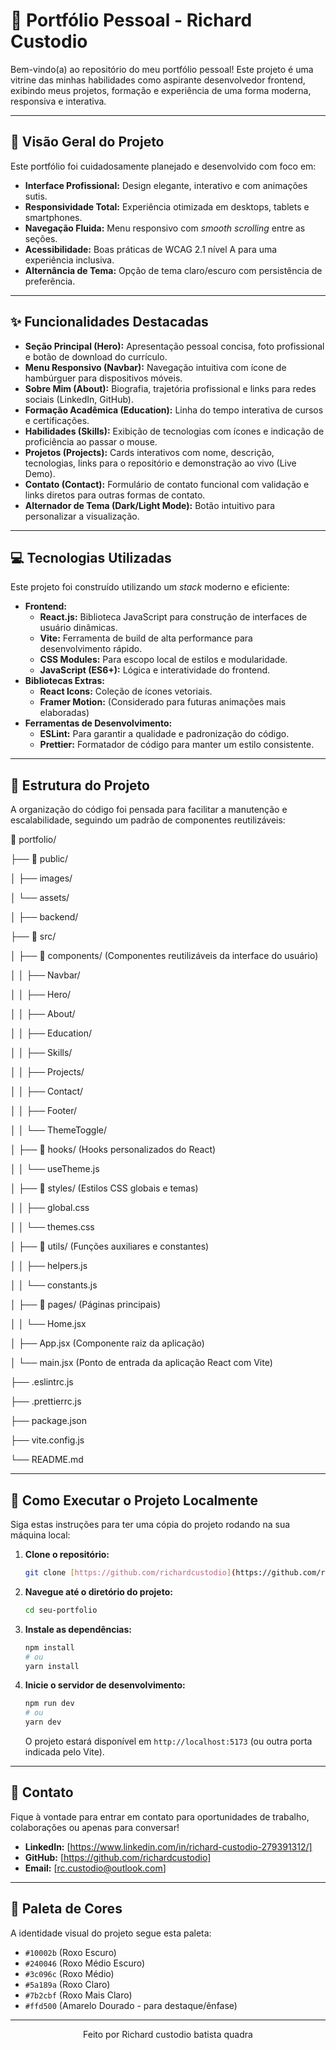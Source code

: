# 🚀 Portfólio Pessoal - Richard Custodio

Bem-vindo(a) ao repositório do meu portfólio pessoal! Este projeto é uma vitrine das minhas habilidades como aspirante desenvolvedor frontend, exibindo meus projetos, formação e experiência de uma forma moderna, responsiva e interativa.

---

## 🎯 Visão Geral do Projeto

Este portfólio foi cuidadosamente planejado e desenvolvido com foco em:

- **Interface Profissional:** Design elegante, interativo e com animações sutis.
- **Responsividade Total:** Experiência otimizada em desktops, tablets e smartphones.
- **Navegação Fluida:** Menu responsivo com _smooth scrolling_ entre as seções.
- **Acessibilidade:** Boas práticas de WCAG 2.1 nível A para uma experiência inclusiva.
- **Alternância de Tema:** Opção de tema claro/escuro com persistência de preferência.

---

## ✨ Funcionalidades Destacadas

- **Seção Principal (Hero):** Apresentação pessoal concisa, foto profissional e botão de download do currículo.
- **Menu Responsivo (Navbar):** Navegação intuitiva com ícone de hambúrguer para dispositivos móveis.
- **Sobre Mim (About):** Biografia, trajetória profissional e links para redes sociais (LinkedIn, GitHub).
- **Formação Acadêmica (Education):** Linha do tempo interativa de cursos e certificações.
- **Habilidades (Skills):** Exibição de tecnologias com ícones e indicação de proficiência ao passar o mouse.
- **Projetos (Projects):** Cards interativos com nome, descrição, tecnologias, links para o repositório e demonstração ao vivo (Live Demo).
- **Contato (Contact):** Formulário de contato funcional com validação e links diretos para outras formas de contato.
- **Alternador de Tema (Dark/Light Mode):** Botão intuitivo para personalizar a visualização.

---

## 💻 Tecnologias Utilizadas

Este projeto foi construído utilizando um _stack_ moderno e eficiente:

- **Frontend:**
  - **React.js:** Biblioteca JavaScript para construção de interfaces de usuário dinâmicas.
  - **Vite:** Ferramenta de build de alta performance para desenvolvimento rápido.
  - **CSS Modules:** Para escopo local de estilos e modularidade.
  - **JavaScript (ES6+):** Lógica e interatividade do frontend.
- **Bibliotecas Extras:**
  - **React Icons:** Coleção de ícones vetoriais.
  - **Framer Motion:** (Considerado para futuras animações mais elaboradas)
- **Ferramentas de Desenvolvimento:**
  - **ESLint:** Para garantir a qualidade e padronização do código.
  - **Prettier:** Formatador de código para manter um estilo consistente.

---

## 📂 Estrutura do Projeto

A organização do código foi pensada para facilitar a manutenção e escalabilidade, seguindo um padrão de componentes reutilizáveis:

📂 portfolio/

├── 📂 public/

│ ├── images/

│ └── assets/

│ ├── backend/

├── 📂 src/

│ ├── 📂 components/ (Componentes reutilizáveis da interface do usuário)

│ │ ├── Navbar/

│ │ ├── Hero/

│ │ ├── About/

│ │ ├── Education/

│ │ ├── Skills/

│ │ ├── Projects/

│ │ ├── Contact/

│ │ ├── Footer/

│ │ └── ThemeToggle/

│ ├── 📂 hooks/ (Hooks personalizados do React)

│ │ └── useTheme.js

│ ├── 📂 styles/ (Estilos CSS globais e temas)

│ │ ├── global.css

│ │ └── themes.css

│ ├── 📂 utils/ (Funções auxiliares e constantes)

│ │ ├── helpers.js

│ │ └── constants.js

│ ├── 📂 pages/ (Páginas principais)

│ │ └── Home.jsx

│ ├── App.jsx (Componente raiz da aplicação)

│ └── main.jsx (Ponto de entrada da aplicação React com Vite)

├── .eslintrc.js

├── .prettierrc.js

├── package.json

├── vite.config.js

└── README.md

---

## 🚀 Como Executar o Projeto Localmente

Siga estas instruções para ter uma cópia do projeto rodando na sua máquina local:

1.  **Clone o repositório:**

    ```bash
    git clone [https://github.com/richardcustodio](https://github.com/richardcustodio)
    ```

2.  **Navegue até o diretório do projeto:**

    ```bash
    cd seu-portfolio
    ```

3.  **Instale as dependências:**

    ```bash
    npm install
    # ou
    yarn install
    ```

4.  **Inicie o servidor de desenvolvimento:**

    ```bash
    npm run dev
    # ou
    yarn dev
    ```

    O projeto estará disponível em `http://localhost:5173` (ou outra porta indicada pelo Vite).

---

## 🤝 Contato

Fique à vontade para entrar em contato para oportunidades de trabalho, colaborações ou apenas para conversar!

- **LinkedIn:** [https://www.linkedin.com/in/richard-custodio-279391312/]
- **GitHub:** [https://github.com/richardcustodio]
- **Email:** [rc.custodio@outlook.com]

---

## 🎨 Paleta de Cores

A identidade visual do projeto segue esta paleta:

- `#10002b` (Roxo Escuro)
- `#240046` (Roxo Médio Escuro)
- `#3c096c` (Roxo Médio)
- `#5a189a` (Roxo Claro)
- `#7b2cbf` (Roxo Mais Claro)
- `#ffd500` (Amarelo Dourado - para destaque/ênfase)

---

<p align="center">Feito por Richard custodio batista quadra</p>
